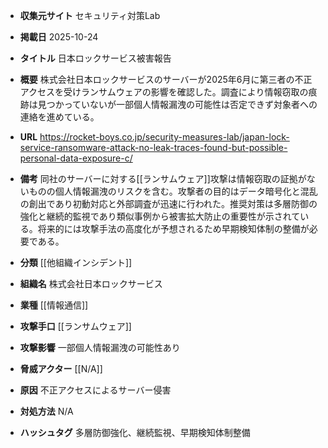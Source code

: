 - **収集元サイト**
セキュリティ対策Lab

- **掲載日**
2025-10-24

- **タイトル**
日本ロックサービス被害報告

- **概要**
株式会社日本ロックサービスのサーバーが2025年6月に第三者の不正アクセスを受けランサムウェアの影響を確認した。調査により情報窃取の痕跡は見つかっていないが一部個人情報漏洩の可能性は否定できず対象者への連絡を進めている。

- **URL**
https://rocket-boys.co.jp/security-measures-lab/japan-lock-service-ransomware-attack-no-leak-traces-found-but-possible-personal-data-exposure-c/

- **備考**
同社のサーバーに対する[[ランサムウェア]]攻撃は情報窃取の証拠がないものの個人情報漏洩のリスクを含む。攻撃者の目的はデータ暗号化と混乱の創出であり初動対応と外部調査が迅速に行われた。推奨対策は多層防御の強化と継続的監視であり類似事例から被害拡大防止の重要性が示されている。将来的には攻撃手法の高度化が予想されるため早期検知体制の整備が必要である。

- **分類**
[[他組織インシデント]]

- **組織名**
株式会社日本ロックサービス

- **業種**
[[情報通信]]

- **攻撃手口**
[[ランサムウェア]]

- **攻撃影響**
一部個人情報漏洩の可能性あり

- **脅威アクター**
[[N/A]]

- **原因**
不正アクセスによるサーバー侵害

- **対処方法**
N/A

- **ハッシュタグ**
多層防御強化、継続監視、早期検知体制整備
